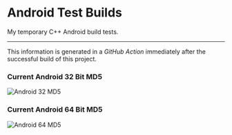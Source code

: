 # Android Test Builds


My temporary C++ Android build tests&#46;

---

This information is generated in a *GitHub Action* immediately after the successful build of this project.


### Current Android 32 Bit MD5

![Android 32 MD5](https://img.shields.io/endpoint?url=https://raw.githubusercontent.com/Lateralus138/AndroidTestBuilds/master/docs/json/main_android_32_md5.json)

### Current Android 64 Bit MD5

![Android 64 MD5](https://img.shields.io/endpoint?url=https://raw.githubusercontent.com/Lateralus138/AndroidTestBuilds/master/docs/json/main_android_64_md5.json)
